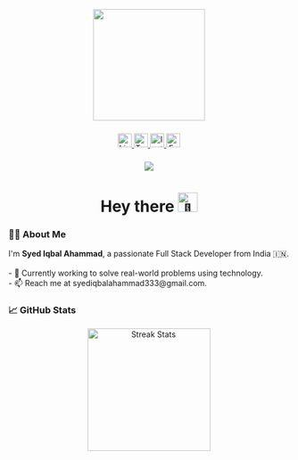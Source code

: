 <div align="center">
  <img height="200" src="https://media.giphy.com/media/qgQUggAC3Pfv687qPC/giphy.gif" />
</div>

###

<div align="center">
  <a href="https://www.linkedin.com/in/syed-iqbal-ahammad" target="_blank">
    <img src="https://img.shields.io/static/v1?message=LinkedIn&logo=linkedin&label=&color=0077B5&logoColor=white&labelColor=&style=for-the-badge" height="25" alt="LinkedIn logo" />
  </a>
  <a href="https://x.com/Syed_Iqbal_" target="_blank">
    <img src="https://img.shields.io/static/v1?message=Twitter&logo=twitter&label=&color=1DA1F2&logoColor=white&labelColor=&style=for-the-badge" height="25" alt="Twitter logo" />
  </a>
  <a href="https://www.instagram.com/syed_iqbal_ahammad/" target="_blank">
    <img src="https://img.shields.io/static/v1?message=Instagram&logo=instagram&label=&color=E4405F&logoColor=white&labelColor=&style=for-the-badge" height="25" alt="Instagram logo" />
  </a>
  <a href="https://www.facebook.com/SyedIqbalAhammad1" target="_blank">
    <img src="https://img.shields.io/static/v1?message=Facebook&logo=facebook&label=&color=1877F2&logoColor=white&labelColor=&style=for-the-badge" height="25" alt="Facebook logo" />
  </a>
</div>

###

<div align="center">
  <img src="https://visitor-badge.laobi.icu/badge?page_id=Syed-iqbal-Ahammad.Syed-iqbal-Ahammad&" />
</div>

###

<h1 align="center">Hey there <img src="https://media.giphy.com/media/hvRJCLFzcasrR4ia7z/giphy.gif" width="35px" alt="👋" /> </h1>


###

<h3 align="left">👨‍💻 About Me</h3>

<p align="left">
  I'm <strong>Syed Iqbal Ahammad</strong>, a passionate Full Stack Developer from India 🇮🇳.<br><br>
  - 🔭 Currently working to solve real-world problems using technology.<br>
  - 📫 Reach me at syediqbalahammad333@gmail.com.
</p>

###

<h3 align="left">📈 GitHub Stats</h3>

<div align="center">
  <img src="https://streak-stats.demolab.com?user=Syed-iqbal-Ahammad&locale=en&mode=daily&theme=dark&hide_border=false&border_radius=5&order=3" height="220" alt="Streak Stats" />
</div>
